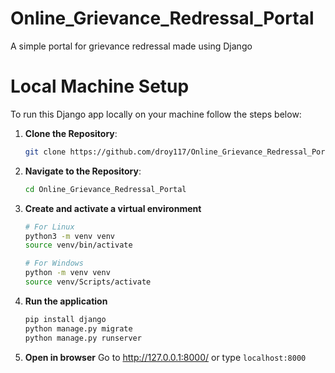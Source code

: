# Online_Grievance_Redressal_Portal
A simple portal for grievance redressal made using Django


# Local Machine Setup
To run this Django app locally on your machine follow the steps below:

1. **Clone the Repository**:
   ```sh
   git clone https://github.com/droy117/Online_Grievance_Redressal_Portal.git
   ```

2. **Navigate to the Repository**:
   ```sh
   cd Online_Grievance_Redressal_Portal
   ```
3. **Create and activate a virtual environment**
   ```sh
   # For Linux
   python3 -m venv venv
   source venv/bin/activate

   # For Windows
   python -m venv venv
   source venv/Scripts/activate
   ```
4. **Run the application**
   ```sh
   pip install django
   python manage.py migrate
   python manage.py runserver
   ```
5. **Open in browser**
   Go to http://127.0.0.1:8000/ or type ```localhost:8000```
